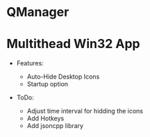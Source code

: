 # QManager
 
# Multithead Win32 App

* Features:
	* Auto-Hide Desktop Icons
	* Startup option
	
	
* ToDo:
	* Adjust time interval for hidding the icons
	* Add Hotkeys
	* Add jsoncpp library


